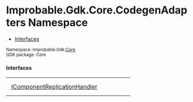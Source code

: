 
# Improbable.Gdk.Core.CodegenAdapters Namespace
<nav id="pageToc" class="page-toc"><ul><li><a href="#interfaces">Interfaces</a>
</ul></nav>
<sup>
Namespace: Improbable.Gdk.<a href="{{.Site.BaseURL}}/api/core-index">Core</a><br/>
GDK package: Core<br />
</sup>




</p>

#### Interfaces

<table>
<tr>
<td style="padding: 14px; border: none; width: 28ch"><a href="{{.Site.BaseURL}}/api/core/codegen-adapters/i-component-replication-handler">IComponentReplicationHandler</a></td>
<td style="padding: 14px; border: none;"></td>
</tr>
</table>



